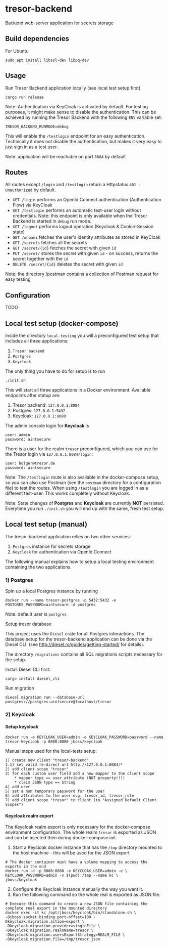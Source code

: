 # tresor-backend

Backend web-server application for secrets storage

## Build dependencies

For Ubuntu
```
sudo apt install libssl-dev libpq-dev
```

## Usage

Run Tresor Backend application locally (see local test setup first)
```
cargo run release
``` 
Note: Authentication via KeyCloak is activated by default. For testing purposes, it might make sense to disable
the authentication. This can be achieved by running the Tresor Backend with the following `ENV` variable set:
```
TRESOR_BACKEND_RUNMODE=debug
```
This will enable the `/testlogin` endpoint for an easy authentication. Technically it does not disable
the authentication, but makes it very easy to just sign in as a test user.

Note: application will be reachable on port `8084` by default

## Routes

All routes except `/login` and `/testlogin` return a Httpstatus `401 - Unauthorized` by default. 

* `GET /login` performs an OpenId Connect authentication (Authentication Flow) via KeyCloak
* `GET /testlogin` performs an automatic test-user login without credentials. 
  Note: this endpoint is only available when the Tresor Backend is started in `debug` run mode.  
* `GET /logout` performs logout operation (Keycloak & Cookie-Session state)
* `GET /whoami` fetches the user's identity attributes as stored in KeyCloak 
* `GET /secrets` fetches all the secrets 
* `GET /secret/{id}` fetches the secret with given `id` 
* `PUT /secret/` stores the secret with given `id` - on success, returns the secret together with the `id` 
* `DELETE /secret/{id}` deletes the secret with given `id` 


Note: the directory /postman contains a collection of Postman request for easy testing
## Configuration
TODO

## Local test setup (docker-compose)

Inside the directory `local-testing` you will a preconfigured test setup that includes all three applications:
1) `Tresor backend`
2) `Postgres`
3) `Keycloak`

The only thing you have to do for setup is to run 
```
./init.sh
```
This will start all three applications in a Docker environment.
Available endpoints after statup are:
1) Tresor backend: `127.0.0.1:8084`
2) Postgres: `127.0.0.1:5432`
1) Keycloak: `127.0.0.1:8080`

The admin console login for <b>Keycloak</b> is
```
user: admin
password: aintsecure
```
There is a user for the realm `tresor` preconfigured, which you can use for the Tresor login via `127.0.0.1:8084/login`:
```
user: holger@tresor.de
password: aintsecure
```

Note: The `/testlogin` route is also available in the docker-compose setup, so you can also use Postman (see the `postman` directory for a configuration file)
to test the routes. When using `/testlogin` you are logged in as a different test-user. This works completely without Keycloak.

Note: State changes of <b>Postgres</b> and <b>Keycloak</b> are currently <b>NOT</b> persisted. Everytime you run `./init.sh` you will end up with the same, fresh test setup.


## Local test setup (manual)

The tresor-backend application relies on two other services:
1) `Postgres` instance for secrets storage
2) `Keycloak` for authentication via OpenId Connect 

The following manual explains how to setup a local testing environment containing the two applications.


### 1) Postgres
Spin up a local Postgres instance by running
```
docker run --name tresor-postgres -p 5432:5432 -e POSTGRES_PASSWORD=aintsecure -d postgres
```
Note: default user is `postgres`

Setup tresor database


This project uses the `Diesel` crate for all Postgres interactions. 
The database setup for the tresor-backend application can be done via the Diesel CLI.
(see http://diesel.rs/guides/getting-started/ for details).

The directory `/migrations` contains all SQL migrations scripts necessary for the setup.

Install Diesel CLI first:
```
cargo install diesel_cli

```
Run migration
```
diesel migration run --database-url postgres://postgres:aintsecure@localhost/tresor
```
### 2) Keycloak

#### Setup keycloak
```
docker run -e KEYCLOAK_USER=admin -e KEYCLOAK_PASSWORD=password --name tresor-keycloak -p 8080:8080 jboss/keycloak
```

Manual steps used for the local-tests setup:
```
1) create new client "tresor-backend"
1.1) set valid re-direct url http://127.0.0.1:8084/*
2) add client scope "tresor"
3) for each custom user field add a new mapper to the client scope
    * mapper type == user attribute (NOT property!!!)
    * claim JSON type == String
4) add user 
5) set a non temporary password for the user
6) add attributes to the user e.g. tresor_id, tresor_role
7) add client scope "tresor" to client (to "Assigned Default Client Scopes")
```


#### Keycloak realm export
The Keycloak realm export is only necessary for the docker-compose environment configuration. The whole realm `tresor` is exported as JSON
and can be injected then during docker-compose init.

1) Start a Keycloak docker instance that has the `/tmp` directory mounted to the host machine - this will be used for the JSON export
```
# The docker container must have a volume mapping to access the exports in the end
docker run -d -p 8080:8080 -e KEYCLOAK_USER=admin -e \
KEYCLOAK_PASSWORD=admin -v $(pwd):/tmp --name kc \
jboss/keycloak
```
2) Configure the Keycloak instance manually the way you want it.
3) Run the following command so the whole real is exported as JSON file.
```
# Execute this command to create a new JSON file containing the complete real export in the mounted directory
docker exec -it kc /opt/jboss/keycloak/bin/standalone.sh \
-Djboss.socket.binding.port-offset=100 -Dkeycloak.migration.action=export \
-Dkeycloak.migration.provider=singleFile \
-Dkeycloak.migration.realmName=tresor \
-Dkeycloak.migration.usersExportStrategy=REALM_FILE \
-Dkeycloak.migration.file=/tmp/tresor.json
```


